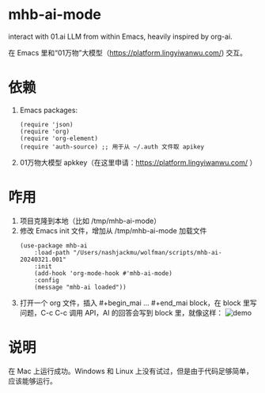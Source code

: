 # mhb-ai-mode
interact with 01.ai LLM from within Emacs, heavily inspired by org-ai.

在 Emacs 里和“01万物”大模型（<https://platform.lingyiwanwu.com/>) 交互。

# 依赖
1. Emacs packages:
	```emacs-lisp
	(require 'json)
	(require 'org)
	(require 'org-element)
	(require 'auth-source) ;; 用于从 ~/.auth 文件取 apikey
	```
2. 01万物大模型 apkkey（在这里申请：<https://platform.lingyiwanwu.com/> ）

# 咋用
1. 项目克隆到本地（比如 /tmp/mhb-ai-mode）
2. 修改 Emacs init 文件，增加从 /tmp/mhb-ai-mode 加载文件
	```emacs-lsp
	(use-package mhb-ai
		:load-path "/Users/nashjackmu/wolfman/scripts/mhb-ai-20240321.001"
		:init
		(add-hook 'org-mode-hook #'mhb-ai-mode)
		:config
		(message "mhb-ai loaded"))
	```
3. 打开一个 org 文件，插入 #+begin_mai ... #+end_mai block，在 block 里写问题，C-c C-c 调用 API，AI 的回答会写到 block 里，就像这样：
	![demo](https://jacknashg.github.io/assets/imgs/240321syxg.gif)
	
	
# 说明
  在 Mac 上运行成功。Windows 和 Linux 上没有试过，但是由于代码足够简单，应该能够运行。



